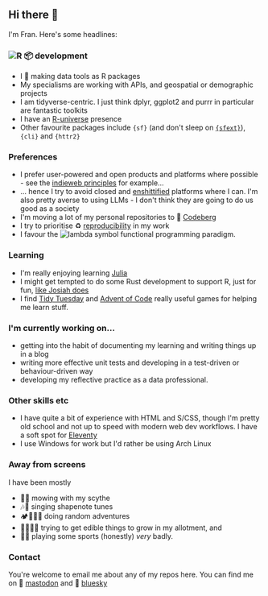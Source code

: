 ## Hi there 👋

I'm Fran. Here's some headlines:

### ![R](https://www.r-project.org/favicon-32x32.png) 📦 development

- I 💙 making data tools as R packages
- My specialisms are working with APIs, and geospatial or demographic projects
- I am tidyverse-centric. I just think dplyr, ggplot2 and purrr in particular are fantastic toolkits
- I have an [R-universe][runiv] presence
- Other favourite packages include `{sf}` (and don't sleep on [`{sfext}`][sfext]), `{cli}` and `{httr2}`

[runiv]: https://francisbarton.r-universe.dev/
[sfext]: https://elipousson.github.io/sfext/

### Preferences

- I prefer user-powered and open products and platforms where possible - see the [indieweb principles][iw] for example&hellip;
- &hellip; hence I try to avoid closed and [enshittified][ensh] platforms where I can. I'm also pretty averse to using LLMs - I don't think they are going to do us good as a society
- I'm moving a lot of my personal repositories to 🌄 [Codeberg][cberg]
- I try to prioritise ♻️ [reproducibility][rap] in my work
- I favour the ![lambda symbol][λ] functional programming paradigm.

[iw]: https://indieweb.org/principles
[cberg]: https://codeberg.org/francisbarton
[rap]: https://nhsengland.github.io/nhs-r-reporting/tutorials/rap.html
[ensh]: https://pluralistic.net/2025/01/20/capitalist-unrealism/
[λ]: https://www.iconfinder.com/icons/3011432/download/png/32

### Learning

- I'm really enjoying learning [Julia][jlorg]
- I might get tempted to do some Rust development to support R, just for fun, [like Josiah does][jpyt]
- I find [Tidy Tuesday][tt] and [Advent of Code][aoc] really useful games for helping me learn stuff.

[jlorg]: https://julialang.org/
[jpyt]: https://www.youtube.com/watch?v=yaxfqpECIZ0
[tt]: https://github.com/rfordatascience/tidytuesday
[aoc]: https://adventofcode.com/

### I'm currently working on...

- getting into the habit of documenting my learning and writing things up in a blog
- writing more effective unit tests and developing in a test-driven or behaviour-driven way
- developing my reflective practice as a data professional.

### Other skills etc

- I have quite a bit of experience with HTML and S/CSS, though I'm pretty old school and not up to speed with modern web dev workflows. I have a soft spot for [Eleventy][11ty]
- I use Windows for work but I'd rather be using Arch Linux

[11ty]: https://11ty.dev

### Away from screens

I have been mostly

- 🌾🌾 mowing with my scythe
- 🎶📖 singing shapenote tunes
- 🏕️🚴🏻‍♂️ doing random adventures
- 🧑🏻‍🌾🥬 trying to get edible things to grow in my allotment, and
- 🏏🎾 playing some sports (honestly) _very_ badly.

### Contact

You're welcome to email me about any of my repos here.
You can find me on 🦣 [mastodon](https://post.lurk.org/@ludictech) and 🦋 [bluesky](https://bsky.app/profile/ludictechnologies.bsky.social)
